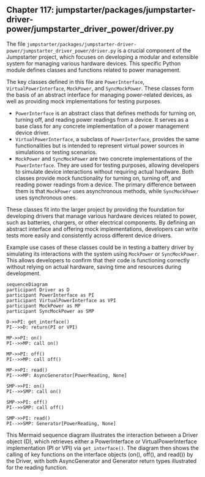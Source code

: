 ## Chapter 117: jumpstarter/packages/jumpstarter-driver-power/jumpstarter_driver_power/driver.py

 The file `jumpstarter/packages/jumpstarter-driver-power/jumpstarter_driver_power/driver.py` is a crucial component of the Jumpstarter project, which focuses on developing a modular and extensible system for managing various hardware devices. This specific Python module defines classes and functions related to power management.

   The key classes defined in this file are `PowerInterface`, `VirtualPowerInterface`, `MockPower`, and `SyncMockPower`. These classes form the basis of an abstract interface for managing power-related devices, as well as providing mock implementations for testing purposes.

   - `PowerInterface` is an abstract class that defines methods for turning on, turning off, and reading power readings from a device. It serves as a base class for any concrete implementation of a power management device driver.
   - `VirtualPowerInterface`, a subclass of `PowerInterface`, provides the same functionalities but is intended to represent virtual power sources in simulations or testing scenarios.
   - `MockPower` and `SyncMockPower` are two concrete implementations of the `PowerInterface`. They are used for testing purposes, allowing developers to simulate device interactions without requiring actual hardware. Both classes provide mock functionality for turning on, turning off, and reading power readings from a device. The primary difference between them is that `MockPower` uses asynchronous methods, while `SyncMockPower` uses synchronous ones.

   These classes fit into the larger project by providing the foundation for developing drivers that manage various hardware devices related to power, such as batteries, chargers, or other electrical components. By defining an abstract interface and offering mock implementations, developers can write tests more easily and consistently across different device drivers.

   Example use cases of these classes could be in testing a battery driver by simulating its interactions with the system using `MockPower` or `SyncMockPower`. This allows developers to confirm that their code is functioning correctly without relying on actual hardware, saving time and resources during development.

 ```mermaid
sequenceDiagram
participant Driver as D
participant PowerInterface as PI
participant VirtualPowerInterface as VPI
participant MockPower as MP
participant SyncMockPower as SMP

D->>PI: get_interface()
PI-->>D: return(PI or VPI)

MP->>PI: on()
PI-->>MP: call on()

MP->>PI: off()
PI-->>MP: call off()

MP->>PI: read()
PI-->>MP: AsyncGenerator[PowerReading, None]

SMP->>PI: on()
PI-->>SMP: call on()

SMP->>PI: off()
PI-->>SMP: call off()

SMP->>PI: read()
PI-->>SMP: Generator[PowerReading, None]
```

This Mermaid sequence diagram illustrates the interaction between a Driver object (D), which retrieves either a PowerInterface or VirtualPowerInterface implementation (PI or VPI) via `get_interface()`. The diagram then shows the calling of key functions on the interface objects (on(), off(), and read()) by the Driver, with both AsyncGenerator and Generator return types illustrated for the reading function.